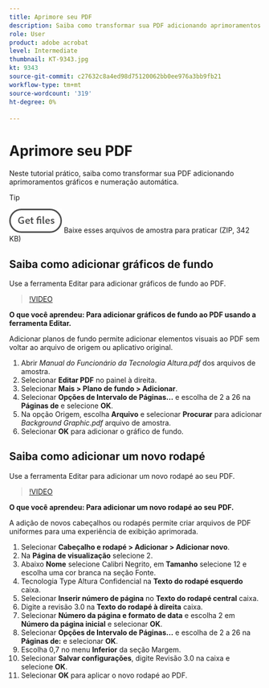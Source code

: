 ```yaml
---
title: Aprimore seu PDF
description: Saiba como transformar sua PDF adicionando aprimoramentos gráficos e numeração automática
role: User
product: adobe acrobat
level: Intermediate
thumbnail: KT-9343.jpg
kt: 9343
source-git-commit: c27632c8a4ed98d75120062bb0ee976a3bb9fb21
workflow-type: tm+mt
source-wordcount: '319'
ht-degree: 0%

---
```


# Aprimore seu PDF

Neste tutorial prático, saiba como transformar sua PDF adicionando aprimoramentos gráficos e numeração automática.

>[!TIP]
>
>[![Obter arquivos](../assets/Getfiles.png)](../assets/Enhance.zip)
> Baixe esses arquivos de amostra para praticar (ZIP, 342 KB)

## Saiba como adicionar gráficos de fundo

Use a ferramenta Editar para adicionar gráficos de fundo ao PDF.

>[!VIDEO](https://video.tv.adobe.com/v/338746?hidetitle=true)

**O que você aprendeu: Para adicionar gráficos de fundo ao PDF usando a ferramenta Editar.**

Adicionar planos de fundo permite adicionar elementos visuais ao PDF sem voltar ao arquivo de origem ou aplicativo original.

1. Abrir *Manual do Funcionário da Tecnologia Altura.pdf* dos arquivos de amostra.
1. Selecionar **Editar PDF** no painel à direita.
1. Selecionar **Mais > Plano de fundo > Adicionar**.
1. Selecionar **Opções de Intervalo de Páginas...** e escolha de 2 a 26 na **Páginas de** e selecione **OK**.
1. Na opção Origem, escolha **Arquivo** e selecionar **Procurar** para adicionar *Background Graphic.pdf* arquivo de amostra.
1. Selecionar **OK** para adicionar o gráfico de fundo.

## Saiba como adicionar um novo rodapé

Use a ferramenta Editar para adicionar um novo rodapé ao seu PDF.

>[!VIDEO](https://video.tv.adobe.com/v/338745?hidetitle=true)

**O que você aprendeu: Para adicionar um novo rodapé ao seu PDF.**

A adição de novos cabeçalhos ou rodapés permite criar arquivos de PDF uniformes para uma experiência de exibição aprimorada.

1. Selecionar **Cabeçalho e rodapé > Adicionar > Adicionar novo**.
1. Na **Página de visualização** selecione 2.
1. Abaixo **Nome** selecione Calibri Negrito, em **Tamanho** selecione 12 e escolha uma cor branca na seção Fonte.
1. Tecnologia Type Altura Confidencial na **Texto do rodapé esquerdo** caixa.
1. Selecionar **Inserir número de página** no **Texto do rodapé central** caixa.
1. Digite a revisão 3.0 na **Texto do rodapé à direita** caixa.
1. Selecionar **Número da página e formato de data** e escolha 2 em **Número da página inicial** e selecionar **OK**.
1. Selecionar **Opções de Intervalo de Páginas...** e escolha de 2 a 26 na **Páginas de:** e selecionar **OK**.
1. Escolha 0,7 no menu **Inferior** da seção Margem.
1. Selecionar **Salvar configurações**, digite Revisão 3.0 na caixa e selecione **OK**.
1. Selecionar **OK** para aplicar o novo rodapé ao PDF.


